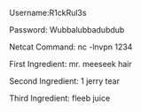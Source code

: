 Username:R1ckRul3s

Password: Wubbalubbadubdub

Netcat Command: nc -lnvpn 1234

First Ingredient: mr. meeseek hair

Second Ingredient:  1 jerry tear

Third Ingredient: fleeb juice
